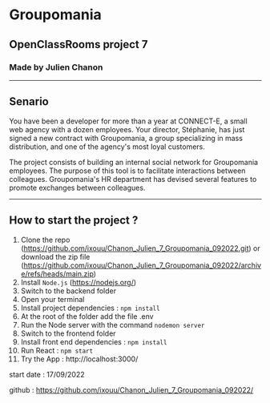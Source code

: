 # Groupomania
## OpenClassRooms project 7
### Made by Julien Chanon
---
## Senario
You have been a developer for more than a year at CONNECT-E, a small web agency with a dozen employees. Your director, Stéphanie, has just signed a new contract with Groupomania, a group specializing in mass distribution, and one of the agency's most loyal customers.


The project consists of building an internal social network for Groupomania employees. The purpose of this tool is to facilitate interactions between colleagues. Groupomania's HR department has devised several features to promote exchanges between colleagues.

---


## How to start the project ?
1. Clone the repo (https://github.com/ixouu/Chanon_Julien_7_Groupomania_092022.git) or download the zip file (https://github.com/ixouu/Chanon_Julien_7_Groupomania_092022/archive/refs/heads/main.zip)
2. Install `Node.js`  (https://nodejs.org/)
3. Switch to the backend folder
4. Open your terminal
5. Install project dependencies : `npm install`
6. At the root of the folder add the file .env
7. Run the Node server with the command `nodemon server` 
8. Switch to the frontend folder
9. Install front end dependencies : `npm install`
10. Run React : `npm start`
11. Try the App : http://localhost:3000/ 


start date : 17/09/2022

github : https://github.com/ixouu/Chanon_Julien_7_Groupomania_092022/
